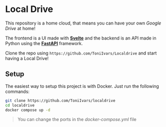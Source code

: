 # Local Drive

This repository is a home cloud, that means you can have your own _Google Drive_ at home!

The frontend is a UI made with **[Svelte](https://svelte.dev/)** and the backend is an API made in Python using the **[FastAPI](https://fastapi.tiangolo.com/)** framework.

Clone the repo using `https://github.com/ToniIvars/Localdrive` and start having a Local Drive!

## Setup

The easiest way to setup this project is with Docker. Just run the following commands:

```bash
git clone https://github.com/ToniIvars/localdrive
cd localdrive
docker compose up -d
```

> You can change the ports in the _docker-compose.yml_ file